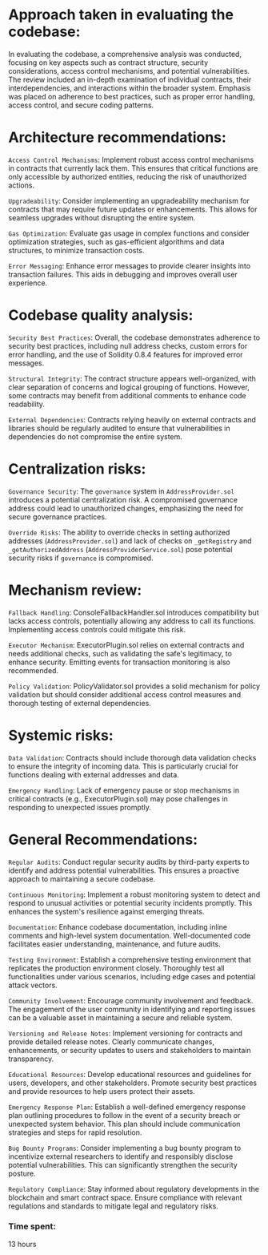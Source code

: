 # Approach taken in evaluating the codebase:

In evaluating the codebase, a comprehensive analysis was conducted, focusing on key aspects such as contract structure, security considerations, access control mechanisms, and potential vulnerabilities. The review included an in-depth examination of individual contracts, their interdependencies, and interactions within the broader system. Emphasis was placed on adherence to best practices, such as proper error handling, access control, and secure coding patterns.


# Architecture recommendations:

`Access Control Mechanisms`: Implement robust access control mechanisms in contracts that currently lack them. This ensures that critical functions are only accessible by authorized entities, reducing the risk of unauthorized actions.

`Upgradeability`: Consider implementing an upgradeability mechanism for contracts that may require future updates or enhancements. This allows for seamless upgrades without disrupting the entire system.

`Gas Optimization`: Evaluate gas usage in complex functions and consider optimization strategies, such as gas-efficient algorithms and data structures, to minimize transaction costs.

`Error Messaging`: Enhance error messages to provide clearer insights into transaction failures. This aids in debugging and improves overall user experience.


# Codebase quality analysis:

`Security Best Practices`: Overall, the codebase demonstrates adherence to security best practices, including null address checks, custom errors for error handling, and the use of Solidity 0.8.4 features for improved error messages.

`Structural Integrity`: The contract structure appears well-organized, with clear separation of concerns and logical grouping of functions. However, some contracts may benefit from additional comments to enhance code readability.

`External Dependencies`: Contracts relying heavily on external contracts and libraries should be regularly audited to ensure that vulnerabilities in dependencies do not compromise the entire system.


# Centralization risks:

`Governance Security`: The `governance` system in `AddressProvider.sol` introduces a potential centralization risk. A compromised governance address could lead to unauthorized changes, emphasizing the need for secure governance practices.

`Override Risks`: The ability to override checks in setting authorized addresses (`AddressProvider.sol`) and lack of checks on `_getRegistry` and `_getAuthorizedAddress` (`AddressProviderService.sol`) pose potential security risks if `governance` is compromised.


# Mechanism review:

`Fallback Handling`: ConsoleFallbackHandler.sol introduces compatibility but lacks access controls, potentially allowing any address to call its functions. Implementing access controls could mitigate this risk.

`Executor Mechanism`: ExecutorPlugin.sol relies on external contracts and needs additional checks, such as validating the safe's legitimacy, to enhance security. Emitting events for transaction monitoring is also recommended.

`Policy Validation`: PolicyValidator.sol provides a solid mechanism for policy validation but should consider additional access control measures and thorough testing of external dependencies.


# Systemic risks:

`Data Validation`: Contracts should include thorough data validation checks to ensure the integrity of incoming data. This is particularly crucial for functions dealing with external addresses and data.

`Emergency Handling`: Lack of emergency pause or stop mechanisms in critical contracts (e.g., ExecutorPlugin.sol) may pose challenges in responding to unexpected issues promptly.


# General Recommendations:

`Regular Audits`: Conduct regular security audits by third-party experts to identify and address potential vulnerabilities. This ensures a proactive approach to maintaining a secure codebase.

`Continuous Monitoring`: Implement a robust monitoring system to detect and respond to unusual activities or potential security incidents promptly. This enhances the system's resilience against emerging threats.

`Documentation`: Enhance codebase documentation, including inline comments and high-level system documentation. Well-documented code facilitates easier understanding, maintenance, and future audits.

`Testing Environment`: Establish a comprehensive testing environment that replicates the production environment closely. Thoroughly test all functionalities under various scenarios, including edge cases and potential attack vectors.

`Community Involvement`: Encourage community involvement and feedback. The engagement of the user community in identifying and reporting issues can be a valuable asset in maintaining a secure and reliable system.

`Versioning and Release Notes`: Implement versioning for contracts and provide detailed release notes. Clearly communicate changes, enhancements, or security updates to users and stakeholders to maintain transparency.

`Educational Resources`: Develop educational resources and guidelines for users, developers, and other stakeholders. Promote security best practices and provide resources to help users protect their assets.

`Emergency Response Plan`: Establish a well-defined emergency response plan outlining procedures to follow in the event of a security breach or unexpected system behavior. This plan should include communication strategies and steps for rapid resolution.

`Bug Bounty Programs`: Consider implementing a bug bounty program to incentivize external researchers to identify and responsibly disclose potential vulnerabilities. This can significantly strengthen the security posture.

`Regulatory Compliance`: Stay informed about regulatory developments in the blockchain and smart contract space. Ensure compliance with relevant regulations and standards to mitigate legal and regulatory risks.





### Time spent:
13 hours